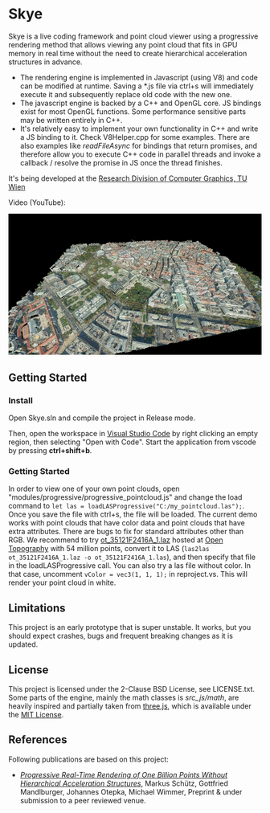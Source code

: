 # Skye

Skye is a live coding framework and point cloud viewer using a progressive rendering method that allows viewing any point cloud that fits in GPU memory in real time without the need to create hierarchical acceleration structures in advance. 

* The rendering engine is implemented in Javascript (using V8) and code can be modified at runtime. Saving a *.js file via ctrl+s will immediately execute it and subsequently replace old code with the new one. 
* The javascript engine is backed by a C++ and OpenGL core. JS bindings exist for most OpenGL functions. Some performance sensitive parts may be written entirely in C++.
* It's relatively easy to implement your own functionality in C++ and write a JS binding to it. Check V8Helper.cpp for some examples. There are also examples like _readFileAsync_ for bindings that return promises, and therefore allow you to execute C++ code in parallel threads and invoke a callback / resolve the promise in JS once the thread finishes.

It's being developed at the [Research Division of Computer Graphics, TU Wien](https://www.cg.tuwien.ac.at/)  

Video (YouTube):

<a href="https://www.youtube.com/watch?v=6_ivIcynok8" target="_blank">
	<img src="./resources/images/video_preview.jpg" />
</a>

## Getting Started

### Install

Open Skye.sln and compile the project in Release mode. 

Then, open the workspace in [Visual Studio Code](https://code.visualstudio.com/) by right clicking an empty region, then selecting "Open with Code". Start the application from vscode by pressing __ctrl+shift+b__.

### Getting Started 

In order to view one of your own point clouds, open "modules/progressive/progressive_pointcloud.js" and change the load command to ```let las = loadLASProgressive("C:/my_pointcloud.las");```. Once you save the file with ctrl+s, the file will be loaded. The current demo works with point clouds that have color data and point clouds that have extra attributes. There are bugs to fix for standard attributes other than RGB. We recommend to try [ot_35121F2416A_1.laz](https://cloud.sdsc.edu/v1/AUTH_opentopography/PC_Bulk/CA13_SAN_SIM/ot_35121F2416A_1.laz) hosted at [Open Topography](http://opentopo.sdsc.edu/lidarDataset?opentopoID=OTLAS.032013.26910.2) with 54 million points, convert it to LAS (```las2las ot_35121F2416A_1.laz -o ot_35121F2416A_1.las```), and then specify that file in the loadLASProgressive call. You can also try a las file without color. In that case, uncomment ```vColor = vec3(1, 1, 1);``` in reproject.vs. This will render your point cloud in white. 

## Limitations

This project is an early prototype that is super unstable. It works, but you should expect crashes, bugs and frequent breaking changes as it is updated.

## License

This project is licensed under the 2-Clause BSD License, see LICENSE.txt.
Some parts of the engine, mainly the math classes is *src_js/math*, are heavily inspired and partially taken from [three.js](https://github.com/mrdoob/three.js/), which is available under the [MIT License](https://github.com/mrdoob/three.js/blob/dev/LICENSE).

## References

Following publications are based on this project:

* [*Progressive Real-Time Rendering of One Billion Points Without Hierarchical Acceleration Structures*](https://www.cg.tuwien.ac.at/research/publications/2019/TR%20193-2-2019-4/), Markus Schütz, Gottfried Mandlburger, Johannes Otepka, Michael Wimmer, Preprint & under submission to a peer reviewed venue.
